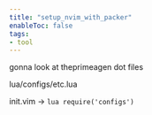 ```yaml
---
title: "setup_nvim_with_packer"
enableToc: false
tags:
- tool
---
```

gonna look at theprimeagen dot files

lua/configs/etc.lua

init.vim -> `lua require('configs')`